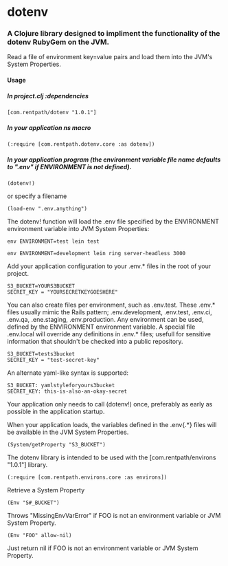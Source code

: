 # dotenv

### A Clojure library designed to impliment the functionality of the dotenv RubyGem on the JVM.

Read a file of environment key=value pairs and load them into the JVM's System Properties.

#### Usage

##### In project.clj :dependencies

    [com.rentpath/dotenv "1.0.1"]

##### In your application ns macro

    (:require [com.rentpath.dotenv.core :as dotenv])

##### In your application program (the environment variable file name defaults to ".env" if ENVIRONMENT is not defined).

    (dotenv!)

or specify a filename

    (load-env ".env.anything")

The dotenv! function will load the .env file specified by the ENVIRONMENT environment variable into JVM System Properties:

    env ENVIRONMENT=test lein test

    env ENVIRONMENT=development lein ring server-headless 3000

Add your application configuration to your .env.* files in the root of your project.

    S3_BUCKET=YOURS3BUCKET
    SECRET_KEY = "YOURSECRETKEYGOESHERE"

You can also create files per environment, such as .env.test. These .env.* files usually mimic the Rails pattern; .env.development, .env.test, .env.ci, .env.qa, .ene.staging, .env.production.  Any environment can be used, defined by the ENVIRONMENT environment variable.  A special file .env.local will override any definitions in .env.* files; usefull for sensitive information that shouldn't be checked into a public repository.

    S3_BUCKET=tests3bucket
    SECRET_KEY = "test-secret-key"

An alternate yaml-like syntax is supported:

    S3_BUCKET: yamlstyleforyours3bucket
    SECRET_KEY: this-is-also-an-okay-secret

Your application only needs to call (dotenv!) once, preferably as early as possible in the application startup.

When your application loads, the variables defined in the .env{.*} files will be available in the JVM System Properties.

    (System/getProperty "S3_BUCKET")

The dotenv library is intended to be used with the [com.rentpath/environs "1.0.1"] library.

    (:require [com.rentpath.environs.core :as environs])

Retrieve a System Property

    (Env "S#_BUCKET")

Throws "MissingEnvVarError" if FOO is not an environment variable or JVM System Property.

    (Env "FOO" allow-nil)

Just return nil if FOO is not an environment variable or JVM System Property.
